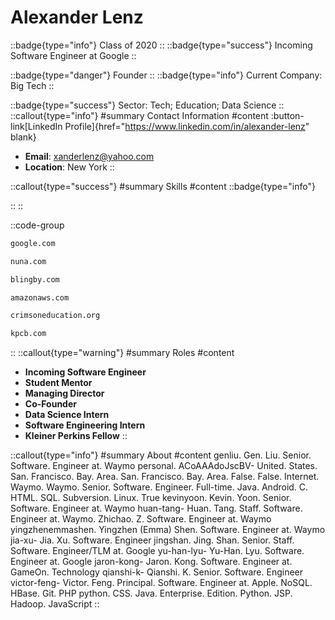 # Alexander Lenz
::badge{type="info"}
Class of 2020
::
::badge{type="success"}
Incoming Software Engineer at Google
::

::badge{type="danger"}
Founder
::
::badge{type="info"}
Current Company: Big Tech
::

::badge{type="success"}
Sector: Tech; Education; Data Science
::
::callout{type="info"}
#summary
Contact Information
#content
:button-link[LinkedIn Profile]{href="https://www.linkedin.com/in/alexander-lenz" blank}
- **Email**: xanderlenz@yahoo.com
- **Location**: New York
::

::callout{type="success"}
#summary
Skills
#content
::badge{type="info"}

::
::

::code-group
```bash [Google]
google.com
```
```bash [Nuna Incorporated]
nuna.com
```
```bash [Blingby]
blingby.com
```
```bash [Amazon Web Services]
amazonaws.com
```
```bash [Crimson Education]
crimsoneducation.org
```
```bash [Kleiner Perkins Caufield & Byers]
kpcb.com
```
::
::callout{type="warning"}
#summary
Roles
#content
- **Incoming Software Engineer**
- **Student Mentor**
- **Managing Director**
- **Co-Founder**
- **Data Science Intern**
- **Software Engineering Intern**
- **Kleiner Perkins Fellow**
::

::callout{type="info"}
#summary
About
#content
genliu. Gen. Liu. Senior. Software. Engineer at. Waymo personal. ACoAAAdoJscBV- United. States. San. Francisco. Bay. Area. San. Francisco. Bay. Area. False. False. Internet. Waymo. Waymo. Senior. Software. Engineer. Full-time. Java. Android. C. HTML. SQL. Subversion. Linux. True kevinyoon. Kevin. Yoon. Senior. Software. Engineer at. Waymo huan-tang- Huan. Tang. Staff. Software. Engineer at. Waymo. Zhichao. Z. Software. Engineer at. Waymo yingzhenemmashen. Yingzhen (Emma) Shen. Software. Engineer at. Waymo jia-xu- Jia. Xu. Software. Engineer jingshan. Jing. Shan. Senior. Staff. Software. Engineer/TLM at. Google yu-han-lyu- Yu-Han. Lyu. Software. Engineer at. Google jaron-kong- Jaron. Kong. Software. Engineer at. GameOn. Technology qianshi-k- Qianshi. K. Senior. Software. Engineer victor-feng- Victor. Feng. Principal. Software. Engineer at. Apple. NoSQL. HBase. Git. PHP python. CSS. Java. Enterprise. Edition. Python. JSP. Hadoop. JavaScript
::
